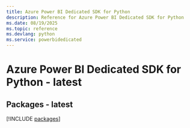 ```yaml
---
title: Azure Power BI Dedicated SDK for Python
description: Reference for Azure Power BI Dedicated SDK for Python
ms.date: 08/19/2025
ms.topic: reference
ms.devlang: python
ms.service: powerbidedicated
---
```

# Azure Power BI Dedicated SDK for Python - latest
## Packages - latest
[!INCLUDE [packages](power-bi-dedicated-index.md)]